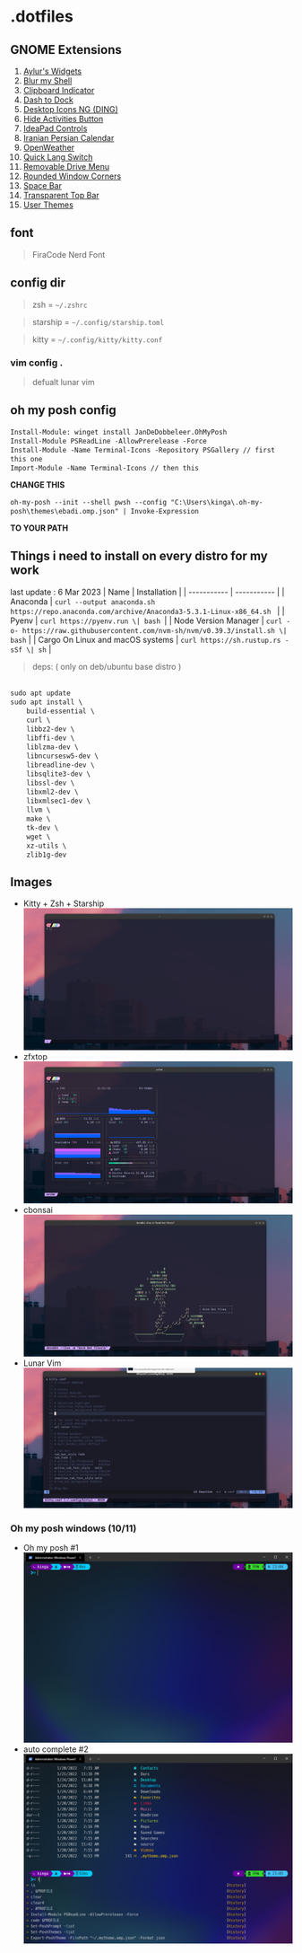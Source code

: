 # .dotfiles
## GNOME Extensions

1. [Aylur's Widgets](https://extensions.gnome.org/extension/5338/aylurs-widgets)
2. [Blur my Shell](https://extensions.gnome.org/extension/3193/blur-my-shell/)
3. [Clipboard Indicator](https://extensions.gnome.org/extension/779/clipboard-indicator/)
4. [Dash to Dock](https://extensions.gnome.org/extension/307/dash-to-dock/)
6. [Desktop Icons NG (DING)](https://extensions.gnome.org/extension/2087/desktop-icons-ng-ding/)
7. [Hide Activities Button](https://extensions.gnome.org/extension/744/hide-activities-button/)
8. [IdeaPad Controls](https://extensions.gnome.org/extension/5260/ideapad-controls/)
9. [Iranian Persian Calendar](https://extensions.gnome.org/extension/3618/shamsi-calendar/)
10. [OpenWeather](https://extensions.gnome.org/extension/750/openweather/)
11. [Quick Lang Switch ](https://extensions.gnome.org/extension/4559/quick-lang-switch/)
12. [Removable Drive Menu](https://extensions.gnome.org/extension/7/removable-drive-menu/)
13. [Rounded Window Corners](https://extensions.gnome.org/extension/5237/rounded-window-corners/)
14. [Space Bar](https://extensions.gnome.org/extension/5090/space-bar/)
15. [Transparent Top Bar](https://extensions.gnome.org/extension/1708/transparent-top-bar/)
16. [User Themes](https://extensions.gnome.org/extension/19/user-themes/)
## font
> FiraCode Nerd Font
## config dir
> zsh = `~/.zshrc`

> starship = `~/.config/starship.toml`

> kitty = `~/.config/kitty/kitty.conf` 

### vim config .
> defualt lunar vim
## **oh my posh config**

    Install-Module: winget install JanDeDobbeleer.OhMyPosh 
    Install-Module PSReadLine -AllowPrerelease -Force 
    Install-Module -Name Terminal-Icons -Repository PSGallery // first this one 
    Import-Module -Name Terminal-Icons // then this
**CHANGE THIS** 

    oh-my-posh --init --shell pwsh --config "C:\Users\kinga\.oh-my-posh\themes\ebadi.omp.json" | Invoke-Expression

**TO YOUR PATH**
## Things i need to install on every distro for my work
last update : 6 Mar 2023
| Name | Installation |
| ----------- | ----------- |
| Anaconda | ```curl --output anaconda.sh https://repo.anaconda.com/archive/Anaconda3-5.3.1-Linux-x86_64.sh ``` |
| Pyenv | ```curl https://pyenv.run \| bash ```|
| Node Version Manager | ```curl -o- https://raw.githubusercontent.com/nvm-sh/nvm/v0.39.3/install.sh \| bash``` |
| Cargo On Linux and macOS systems | ```curl https://sh.rustup.rs -sSf \| sh``` |



> deps: ( only on deb/ubuntu base distro ) 
```

sudo apt update
sudo apt install \
    build-essential \
    curl \
    libbz2-dev \
    libffi-dev \
    liblzma-dev \
    libncursesw5-dev \
    libreadline-dev \
    libsqlite3-dev \
    libssl-dev \
    libxml2-dev \
    libxmlsec1-dev \
    llvm \
    make \
    tk-dev \
    wget \
    xz-utils \
    zlib1g-dev

```
## Images
- Kitty + Zsh + Starship
![Kitty + Zsh + Starship](/assets/Screenshot%20from%202023-03-06%2012-51-45.png "Kitty + Zsh + Starship")
- zfxtop
![zfxtop](/assets/Screenshot%20from%202023-03-06%2012-51-58.png "zfxtop")
- cbonsai
![cbonsai](/assets/Screenshot%20from%202023-03-06%2012-52-38.png "cbonsai")
- Lunar Vim
![Lunar Vim](/assets/Screenshot%20from%202023-03-06%2012-53-08.png "Lunar Vim")

### Oh my posh windows (10/11)
- Oh my posh #1
![Oh my posh](/assets/Screenshot%202022-01-24%20230456.png "Oh my posh")
- auto complete #2
![auto complete](/assets/Screenshot%202022-01-24%20230531.png "auto complete")
